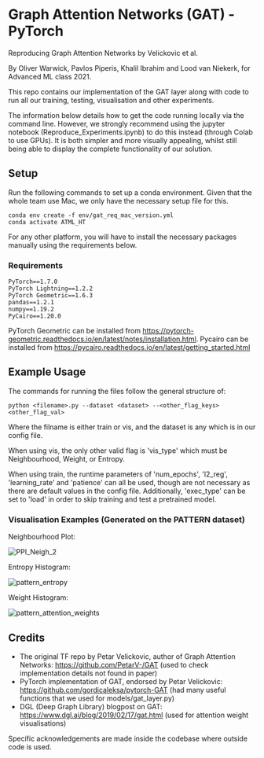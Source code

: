 # Graph Attention Networks (GAT) - PyTorch
Reproducing Graph Attention Networks by Velickovic et al.

By Oliver Warwick, Pavlos Piperis, Khalil Ibrahim and Lood van Niekerk, for Advanced ML class 2021.

This repo contains our implementation of the GAT layer along with code to run all our training, testing, visualisation and other experiments.

The information below details how to get the code running locally via the command line. However, we strongly recommend using the jupyter notebook (Reproduce_Experiments.ipynb) to do this instead (through Colab to use GPUs). It is both simpler and more visually appealing, whilst still being able to display the complete functionality of our solution.

## Setup

Run the following commands to set up a conda environment. Given that the whole team use Mac, we only have the necessary setup file for this.

```
conda env create -f env/gat_req_mac_version.yml
conda activate ATML_HT
```

For any other platform, you will have to install the necessary packages manually using the requirements below.

### Requirements
```
PyTorch==1.7.0
PyTorch Lightning==1.2.2
PyTorch Geometric==1.6.3
pandas==1.2.1
numpy==1.19.2
PyCairo==1.20.0
```
PyTorch Geometric can be installed from https://pytorch-geometric.readthedocs.io/en/latest/notes/installation.html.
Pycairo can be installed from https://pycairo.readthedocs.io/en/latest/getting_started.html


## Example Usage

The commands for running the files follow the general structure of:

`python <filename>.py --dataset <dataset> --<other_flag_keys> <other_flag_val>`

Where the filname is either train or vis, and the dataset is any which is in our config file. 

When using vis, the only other valid flag is 'vis_type' which must be Neighbourhood, Weight, or Entropy.

When using train, the runtime parameters of 'num_epochs', 'l2_reg', 'learning_rate' and 'patience' can all be used, though are not necessary as there are default values in the config file. Additionally, 'exec_type' can be set to 'load' in order to skip training and test a pretrained model.

### Visualisation Examples (Generated on the PATTERN dataset)
Neighbourhood Plot:

![PPI_Neigh_2](https://user-images.githubusercontent.com/25391634/114173657-66138500-992f-11eb-8d34-7d8d26cd565b.png)

Entropy Histogram:

![pattern_entropy](https://user-images.githubusercontent.com/25391634/114173249-c5bd6080-992e-11eb-8122-e16dc4c45cb1.png)

Weight Histogram:

![pattern_attention_weights](https://user-images.githubusercontent.com/25391634/114173239-c229d980-992e-11eb-8fc2-7da19e4b8dfa.png)


## Credits
- The original TF repo by Petar Velickovic, author of Graph Attention Networks: https://github.com/PetarV-/GAT (used to check implementation details not found in paper)
- PyTorch implementation of GAT, endorsed by Petar Velickovic: https://github.com/gordicaleksa/pytorch-GAT (had many useful functions that we used for models/gat_layer.py)
- DGL (Deep Graph Library) blogpost on GAT: https://www.dgl.ai/blog/2019/02/17/gat.html (used for attention weight visualisations)

Specific acknowledgements are made inside the codebase where outside code is used.
